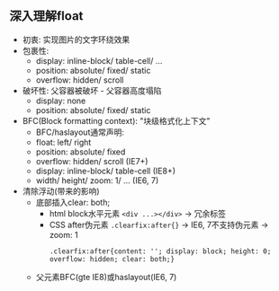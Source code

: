 ## 深入理解float

* 初衷: 实现图片的文字环绕效果
* 包裹性:
  * display: inline-block/ table-cell/ ...
  * position: absolute/ fixed/ static
  * overflow: hidden/ scroll
* 破坏性: 父容器被破坏 - 父容器高度塌陷
  * display: none
  * position: absolute/ fixed/ static
* BFC(Block formatting context): "块级格式化上下文" 
  * BFC/haslayout通常声明:
  * float: left/ right
  * position: absolute/ fixed
  * overflow: hidden/ scroll (IE7+)
  * display: inline-block/ table-cell (IE8+)
  * width/ height/ zoom: 1/ ... (IE6, 7)
* 清除浮动(带来的影响)
  * 底部插入clear: both;
    * html block水平元素 `<div ...></div>` -> 冗余标签
    * CSS after伪元素 `.clearfix:after{}` -> IE6, 7不支持伪元素 -> zoom: 1
      ```
      .clearfix:after{content: ''; display: block; height: 0; overflow: hidden; clear: both;}
      ```
  * 父元素BFC(gte IE8)或haslayout(IE6, 7)
